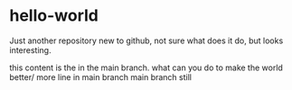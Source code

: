# hello-world
Just another repository
new to github, not sure what does it do, but looks interesting. 

this content is the in the main branch. 
what can you do to make the world better/
more line in main branch
main branch still
